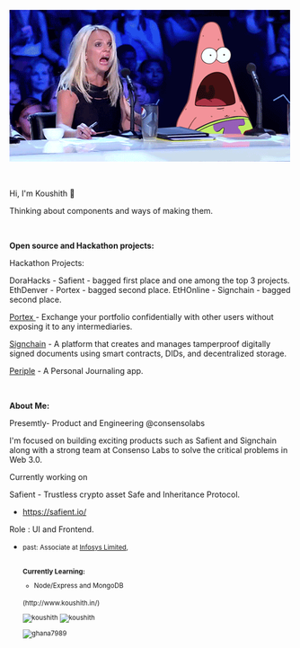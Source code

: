 ![britney.gif](https://raw.githubusercontent.com/siddharthkp/siddharthkp/main/britney.gif)

&nbsp;

Hi, I'm Koushith 👋

Thinking about components and ways of making them.

&nbsp;

**Open source and Hackathon projects:**

Hackathon Projects:

DoraHacks - Safient - bagged first place and one among the top 3 projects.
EthDenver - Portex - bagged second place.
EtHOnline - Signchain - bagged second place.


[ Portex ](https://portex.xyz) - Exchange your portfolio confidentially with other users without exposing it to any intermediaries.

[Signchain](https://github.com/) - A platform that creates and manages tamperproof digitally signed documents using smart contracts, DIDs, and decentralized storage.

[Periple](https://github.com/periple) - A Personal Journaling app.



&nbsp;

**About Me:**

Presemtly- Product and Engineering @consensolabs

I'm focused on building exciting products such as Safient and Signchain along with a strong team at Consenso Labs to solve the critical problems in  Web 3.0.

Currently working on

Safient - Trustless crypto asset Safe and Inheritance Protocol.

- https://safient.io/

Role : UI and Frontend.

<ul>
<li>
  <small>past: Associate  at <a href="https://infosys.com">Infosys Limited</a>, 
</li>
<br/>
  

  **Currently Learning:**

<ul>
<li>
  <div>Node/Express and MongoDB</a></div>

</li>
<br/>


</ul>
(http://www.koushith.in/)



<br/>

<p><img align="left" src="https://github-readme-stats.vercel.app/api/top-langs?username=koushith&show_icons=true&locale=en&layout=compact" alt="koushith" /></p>

<p>&nbsp;<img align="center" src="https://github-readme-stats.vercel.app/api?username=koushith&show_icons=true&locale=en" alt="koushith" /></p>

<p><img align="center" src="https://github-readme-streak-stats.herokuapp.com/?user=koushith&" alt="ghana7989" /></p>

